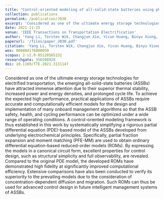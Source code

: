 ```yaml
---
title: "Control-oriented modeling of all-solid-state batteries using physics-based equivalent circuits"
collection: publications
permalink: /publication/J030
excerpt: 'Considered as one of the ultimate energy storage technologies for electrified transportation, the emerging all-solid-state batteries (ASSBs) have attracted immense attention due to their superior thermal stability, increased power and energy densities, and prolonged cycle life. To achieve the expected high performance, practical applications of ASSBs require accurate and computationally efficient models for the design and implementation of many onboard management algorithms so that the ASSB safety, health, and cycling performance can be optimized under a wide range of operating conditions. A control-oriented modeling framework is thus established in this work by systematically simplifying a rigorous partial differential equation (PDE)-based model of the ASSBs developed from underlying electrochemical principles. Specifically, partial fraction expansion and moment matching (PFE-MM) are used to obtain ordinary differential equation-based reduced-order models (ROMs). By expressing the models in a canonical circuit form, excellent properties for control design, such as structural simplicity and full observability, are revealed. Compared to the original PDE model, the developed ROMs have demonstrated high fidelity at significantly improved computational efficiency. Extensive comparisons have also been conducted to verify its superiority to the prevailing models due to the consideration of concentration-dependent diffusion and migration. Such ROMs can thus be used for advanced control design in future intelligent management systems of ASSBs.'
date: 2021-11-25
venue: 'IEEE Transactions on Transportation Electrification'
author: 'Yang Li, Torsten Wik, Changjun Xie, Yicun Huang, Binyu Xiong, Jinrui Tang, and Changfu Zou'
paperurl: '/files/paper_J030.pdf'
citation: 'Yang Li, Torsten Wik, Changjun Xie, Yicun Huang, Binyu Xiong, Jinrui Tang, and Changfu Zou, &quot;Control-oriented modeling of all-solid-state batteries using physics-based equivalent circuits,&quot; <i>IEEE Transactions on Transportation Electrification</i>, vol. 8, no. 2, pp. 2080-2092, Aug. 2022, doi: 10.1109/TTE.2021.3131147.'
wos: 000804176000050
scopus: 2-s2.0-85120565132
researchgate: 356508928
doi: 10.1109/TTE.2021.3131147
---
```


Considered as one of the ultimate energy storage technologies for electrified transportation, the emerging all-solid-state batteries (ASSBs) have attracted immense attention due to their superior thermal stability, increased power and energy densities, and prolonged cycle life. To achieve the expected high performance, practical applications of ASSBs require accurate and computationally efficient models for the design and implementation of many onboard management algorithms so that the ASSB safety, health, and cycling performance can be optimized under a wide range of operating conditions. A control-oriented modeling framework is thus established in this work by systematically simplifying a rigorous partial differential equation (PDE)-based model of the ASSBs developed from underlying electrochemical principles. Specifically, partial fraction expansion and moment matching (PFE-MM) are used to obtain ordinary differential equation-based reduced-order models (ROMs). By expressing the models in a canonical circuit form, excellent properties for control design, such as structural simplicity and full observability, are revealed. Compared to the original PDE model, the developed ROMs have demonstrated high fidelity at significantly improved computational efficiency. Extensive comparisons have also been conducted to verify its superiority to the prevailing models due to the consideration of concentration-dependent diffusion and migration. Such ROMs can thus be used for advanced control design in future intelligent management systems of ASSBs.